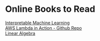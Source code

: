 # Online Books to Read

<a href="https://christophm.github.io/interpretable-ml-book/index.html#summary"> Interpretable Machine Learning </a> <br>
<a href="https://livebook.manning.com/book/aws-lambda-in-action/chapter-1/20"> AWS Lambda in Action - <a href="https://github.com/danilop/AWS_Lambda_in_Action"> Github Repo </a> </a> <br>
<a href="https://shainarace.github.io/LinearAlgebra/index.html"> Linear Algebra </a>


